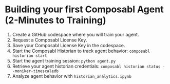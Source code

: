 # Building your first Composabl Agent (2-Minutes to Training)

1. Create a GitHub codespace where you will train  your agent.
2. Request a Composabl License Key.
3. Save your Composabl License Key in the codespace.
4. Start the Composabl Historian to track agent behavior: `composabl historian start`
5. Start the agent training session: `python agent.py`
6. Retrieve your agent historian credentials: `composabl historian status --moniker-timescaledb`
7. Analyze agent behavior with `historian_analytics.ipynb`
